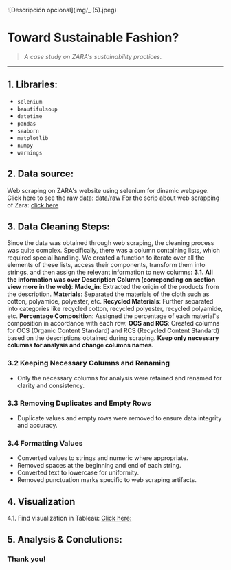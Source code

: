 ![Descripción opcional](img/_ (5).jpeg)


# Toward Sustainable Fashion?
> _A case study on ZARA's sustainability practices._
----

## 1. Libraries:
- `selenium`
- `beautifulsoup`
- `datetime`
- `pandas`
- `seaborn`
- `matplotlib`
- `numpy`
- `warnings`

## 2. Data source:
Web scraping on ZARA's website using selenium for dinamic webpage. Click here to see the raw data: [data/raw](data/raw)
For the scrip about web scrapping of Zara: [click here](notebook_web_scraping.ipynb) 
    

## 3. Data Cleaning Steps: 
Since the data was obtained through web scraping, the cleaning process was quite complex. 
Specifically, there was a column containing lists, which required special handling. We created a function to iterate over all the elements of these lists, access their components, transform them into strings, and then assign the relevant information to new columns:
**3.1. All the information was over Description Column (correponding on section view more in the web)**:
**Made_in**: Extracted the origin of the products from the description.
**Materials**: Separated the materials of the cloth such as cotton, polyamide, polyester, etc.
**Recycled Materials**: Further separated into categories like recycled cotton, recycled polyester, recycled polyamide, etc.
**Percentage Composition**: Assigned the percentage of each material's composition in accordance with each row.
**OCS and RCS**: Created columns for OCS (Organic Content Standard) and RCS (Recycled Content Standard) based on the descriptions obtained during scraping.
**Keep only necessary columns for analysis and change columns names.**

### 3.2 Keeping Necessary Columns and Renaming
- Only the necessary columns for analysis were retained and renamed for clarity and consistency.

### 3.3 Removing Duplicates and Empty Rows
- Duplicate values and empty rows were removed to ensure data integrity and accuracy.

### 3.4 Formatting Values
- Converted values to strings and numeric where appropriate.
- Removed spaces at the beginning and end of each string.
- Converted text to lowercase for uniformity.
- Removed punctuation marks specific to web scraping artifacts.
 

## 4. Visualization
4.1. Find visualization in Tableau: [Click here:](https://public.tableau.com/app/profile/luna.tissera/viz/Tableau_ZARA_2/Historia1?publish=yes) <br>


## 5. Analysis & Conclutions:




### Thank you!

